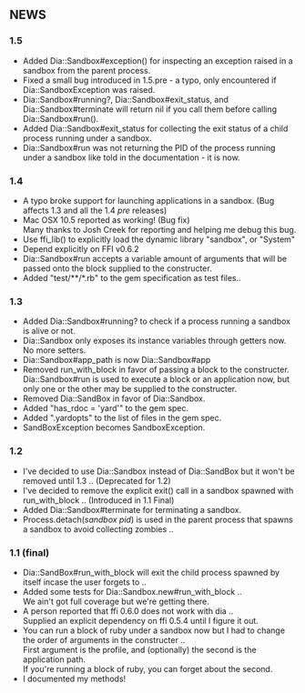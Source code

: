 ## NEWS

### 1.5
* Added Dia::Sandbox#exception() for inspecting an exception raised in a sandbox
  from the parent process.
* Fixed a small bug introduced in 1.5.pre - a typo, only encountered if
  Dia::SandboxException was raised.
* Dia::Sandbox#running?, Dia::Sandbox#exit_status, and Dia::Sandbox#terminate 
  will return nil if you call them before calling Dia::Sandbox#run().
* Added Dia::Sandbox#exit_status for collecting the exit status of a child 
  process running under a sandbox.
* Dia::Sandbox#run was not returning the PID of the process running under a 
  sandbox like told in the documentation - it is now.

### 1.4
* A typo broke support for launching applications in a sandbox. 
 (Bug affects 1.3 and all the 1.4 *pre* releases)
* Mac OSX 10.5 reported as working! (Bug fix)  
  Many thanks to Josh Creek for reporting and helping me debug this bug.
* Use ffi\_lib() to explicitly load the dynamic library "sandbox", or "System"
* Depend explicitly on FFI v0.6.2
* Dia::Sandbox#run accepts a variable amount of arguments that will be passed 
  onto the block supplied to the constructer.
* Added "test/\*\*/*.rb" to the gem specification as test files..

### 1.3
* Added Dia::Sandbox#running? to check if a process running a sandbox is alive 
  or not.
* Dia::Sandbox only exposes its instance variables through getters now. 
  No more setters.
* Dia::Sandbox#app_path is now Dia::Sandbox#app
* Removed run\_with\_block in favor of passing a block to the constructer. 
  Dia::Sandbox#run is used to execute a block or an application now, 
  but only one or the other may be supplied to the constructer.
* Removed Dia::SandBox in favor of Dia::Sandbox.
* Added "has_rdoc = 'yard'" to the gem spec.
* Added ".yardopts" to the list of files in the gem spec.
* SandBoxException becomes SandboxException.

### 1.2
* I've decided to use Dia::Sandbox instead of Dia::SandBox but it won't 
  be removed until 1.3 .. (Deprecated for 1.2)
* I've decided to remove the explicit exit() call in a sandbox spawned with 
  run\_with\_block .. (Introduced in 1.1 Final)
* Added Dia::Sandbox#terminate for terminating a sandbox.
* Process.detach(*sandbox pid*) is used in the parent process that spawns a 
  sandbox to avoid collecting zombies ..

### 1.1 (final)
* Dia::SandBox#run\_with\_block will exit the child process spawned by itself 
  incase the user forgets to ..
* Added some tests for Dia::Sandbox.new#run\_with\_block ..  
  We ain't got full coverage but we're getting there.
* A person reported that ffi 0.6.0 does not work with dia ..  
  Supplied an explicit dependency on ffi 0.5.4 until I figure it out.
* You can run a block of ruby under a sandbox now but I had to change the order 
  of arguments in the constructer ..  
  First argument is the profile, and (optionally) the second is the application 
  path.  
  If you're running a block of ruby, you can forget about the second.
* I documented my methods!

